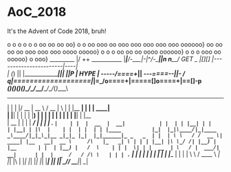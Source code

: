 # AoC_2018
It's the Advent of Code 2018, bruh!

o        o      o    o   o   o   oo  oo  oo  oo}
    o     o  oo  ooo  oo  ooo ooo  ooo ooo ooo oooooo}
                   oo  oo   oo  oo  ooo ooo ooo oooo ooooo}
                         o    o   o   oo  oo  oo  oooo oooooo}
                                        o   o   o   ooo  oo ooooo}
                                                             o ooo}
                                _________            \|/         ++
                    ___________ |_______|______/-\___|-|_^_/-\___||_n
             n_____/    GET    \_ |[][] |-----------------------|----|\
             |          (_)      ||     |_______________________|_|| ||P
             |          HYPE      | -----/====+______|| _---====--||- /
            q|===================|_|=_/o====+|=====[__]o====+|==[__]-p\
_______________(_)(_)______(_)(_)_____\__/_\__/_\__/__\__/_\__/_(_)____\

  _    _  ____  _____     ____  _   _   _______ _    _ ______         
 | |  | |/ __ \|  __ \   / __ \| \ | | |__   __| |  | |  ____|        
 | |__| | |  | | |__) | | |  | |  \| |    | |  | |__| | |__           
 |  __  | |  | |  ___/  | |  | | . ` |    | |  |  __  |  __|          
 | |  | | |__| | |      | |__| | |\  |    | |  | |  | | |____         
 |_|  |_|\____/|_|____  _\____/|_|_\_|__ _|_|_ |_|  |_|______|_ _   _ 
 | |  | \ \   / /  __ \|  ____| |__   __|  __ \     /\   |_   _| \ | |
 | |__| |\ \_/ /| |__) | |__       | |  | |__) |   /  \    | | |  \| |
 |  __  | \   / |  ___/|  __|      | |  |  _  /   / /\ \   | | | . ` |
 | |  | |  | |  | |    | |____     | |  | | \ \  / ____ \ _| |_| |\  |
 |_|  |_|  |_|  |_|    |______|    |_|  |_|  \_\/_/    \_\_____|_| \_|